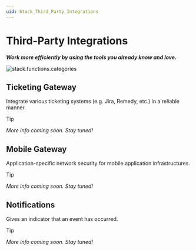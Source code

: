 ```yaml
---
uid: Stack_Third_Party_Integrations
---
```


# Third-Party Integrations

***Work more efficiently by using the tools you already know and love.***

![stack.functions.categories](~/dataminer-overview/images/stack_third_party_integrations.png)

## Ticketing Gateway

Integrate various ticketing systems (e.g. Jira, Remedy, etc.) in a reliable manner.

> [!TIP]
>
> *More info coming soon. Stay tuned!*

## Mobile Gateway

Application-specific network security for mobile application infrastructures.

> [!TIP]
>
> *More info coming soon. Stay tuned!*

## Notifications

Gives an indicator that an event has occurred.

> [!TIP]
>
> *More info coming soon. Stay tuned!*
